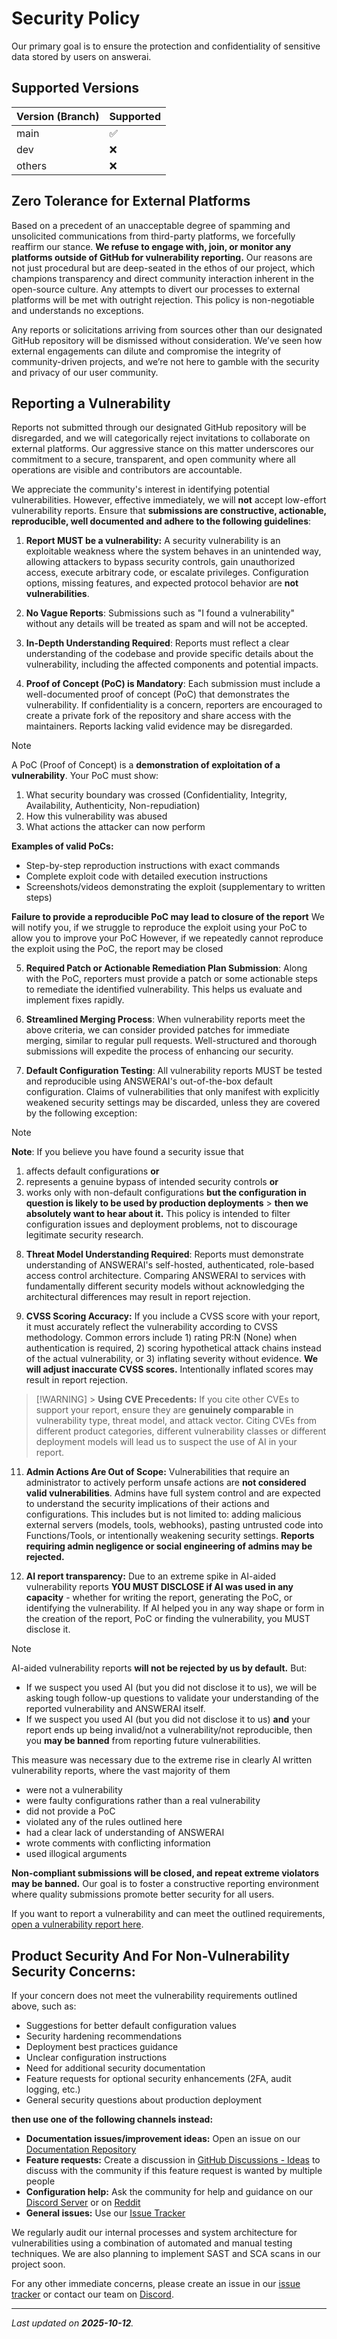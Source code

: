 # Security Policy

Our primary goal is to ensure the protection and confidentiality of sensitive data stored by users on answerai.

## Supported Versions

| Version (Branch) | Supported          |
| ---------------- | ------------------ |
| main             | :white_check_mark: |
| dev              | :x:                |
| others           | :x:                |

## Zero Tolerance for External Platforms

Based on a precedent of an unacceptable degree of spamming and unsolicited communications from third-party platforms, we forcefully reaffirm our stance. **We refuse to engage with, join, or monitor any platforms outside of GitHub for vulnerability reporting.** Our reasons are not just procedural but are deep-seated in the ethos of our project, which champions transparency and direct community interaction inherent in the open-source culture. Any attempts to divert our processes to external platforms will be met with outright rejection. This policy is non-negotiable and understands no exceptions.

Any reports or solicitations arriving from sources other than our designated GitHub repository will be dismissed without consideration. We’ve seen how external engagements can dilute and compromise the integrity of community-driven projects, and we’re not here to gamble with the security and privacy of our user community.

## Reporting a Vulnerability

Reports not submitted through our designated GitHub repository will be disregarded, and we will categorically reject invitations to collaborate on external platforms. Our aggressive stance on this matter underscores our commitment to a secure, transparent, and open community where all operations are visible and contributors are accountable.

We appreciate the community's interest in identifying potential vulnerabilities. However, effective immediately, we will **not** accept low-effort vulnerability reports. Ensure that **submissions are constructive, actionable, reproducible, well documented and adhere to the following guidelines**:

1. **Report MUST be a vulnerability:** A security vulnerability is an exploitable weakness where the system behaves in an unintended way, allowing attackers to bypass security controls, gain unauthorized access, execute arbitrary code, or escalate privileges. Configuration options, missing features, and expected protocol behavior are **not vulnerabilities**.

2. **No Vague Reports**: Submissions such as "I found a vulnerability" without any details will be treated as spam and will not be accepted.

3. **In-Depth Understanding Required**: Reports must reflect a clear understanding of the codebase and provide specific details about the vulnerability, including the affected components and potential impacts.

4. **Proof of Concept (PoC) is Mandatory**: Each submission must include a well-documented proof of concept (PoC) that demonstrates the vulnerability. If confidentiality is a concern, reporters are encouraged to create a private fork of the repository and share access with the maintainers. Reports lacking valid evidence may be disregarded.

> [!NOTE]
> A PoC (Proof of Concept) is a **demonstration of exploitation of a vulnerability**. Your PoC must show:
>
> 1. What security boundary was crossed (Confidentiality, Integrity, Availability, Authenticity, Non-repudiation)
> 2. How this vulnerability was abused
> 3. What actions the attacker can now perform
>
> **Examples of valid PoCs:**
>
> - Step-by-step reproduction instructions with exact commands
> - Complete exploit code with detailed execution instructions
> - Screenshots/videos demonstrating the exploit (supplementary to written steps)
>
> **Failure to provide a reproducible PoC may lead to closure of the report**
> We will notify you, if we struggle to reproduce the exploit using your PoC to allow you to improve your PoC
> However, if we repeatedly cannot reproduce the exploit using the PoC, the report may be closed

5. **Required Patch or Actionable Remediation Plan Submission**: Along with the PoC, reporters must provide a patch or some actionable steps to remediate the identified vulnerability. This helps us evaluate and implement fixes rapidly.

6. **Streamlined Merging Process**: When vulnerability reports meet the above criteria, we can consider provided patches for immediate merging, similar to regular pull requests. Well-structured and thorough submissions will expedite the process of enhancing our security.

7. **Default Configuration Testing**: All vulnerability reports MUST be tested and reproducible using ANSWERAI's out-of-the-box default configuration. Claims of vulnerabilities that only manifest with explicitly weakened security settings may be discarded, unless they are covered by the following exception:

> [!NOTE]  
> **Note**: If you believe you have found a security issue that
>
> 1. affects default configurations **or**
> 2. represents a genuine bypass of intended security controls **or**
> 3. works only with non-default configurations **but the configuration in question is likely to be used by production deployments** > **then we absolutely want to hear about it.** This policy is intended to filter configuration issues and deployment problems, not to discourage legitimate security research.

8. **Threat Model Understanding Required**: Reports must demonstrate understanding of ANSWERAI's self-hosted, authenticated, role-based access control architecture. Comparing ANSWERAI to services with fundamentally different security models without acknowledging the architectural differences may result in report rejection.

9. **CVSS Scoring Accuracy:** If you include a CVSS score with your report, it must accurately reflect the vulnerability according to CVSS methodology. Common errors include 1) rating PR:N (None) when authentication is required, 2) scoring hypothetical attack chains instead of the actual vulnerability, or 3) inflating severity without evidence. **We will adjust inaccurate CVSS scores.** Intentionally inflated scores may result in report rejection.

> [!WARNING] > **Using CVE Precedents:** If you cite other CVEs to support your report, ensure they are **genuinely comparable** in vulnerability type, threat model, and attack vector. Citing CVEs from different product categories, different vulnerability classes or different deployment models will lead us to suspect the use of AI in your report.

11. **Admin Actions Are Out of Scope:** Vulnerabilities that require an administrator to actively perform unsafe actions are **not considered valid vulnerabilities**. Admins have full system control and are expected to understand the security implications of their actions and configurations. This includes but is not limited to: adding malicious external servers (models, tools, webhooks), pasting untrusted code into Functions/Tools, or intentionally weakening security settings. **Reports requiring admin negligence or social engineering of admins may be rejected.**

12. **AI report transparency:** Due to an extreme spike in AI-aided vulnerability reports **YOU MUST DISCLOSE if AI was used in any capacity** - whether for writing the report, generating the PoC, or identifying the vulnerability. If AI helped you in any way shape or form in the creation of the report, PoC or finding the vulnerability, you MUST disclose it.

> [!NOTE]
> AI-aided vulnerability reports **will not be rejected by us by default.** But:
>
> - If we suspect you used AI (but you did not disclose it to us), we will be asking tough follow-up questions to validate your understanding of the reported vulnerability and ANSWERAI itself.
> - If we suspect you used AI (but you did not disclose it to us) **and** your report ends up being invalid/not a vulnerability/not reproducible, then you **may be banned** from reporting future vulnerabilities.
>
> This measure was necessary due to the extreme rise in clearly AI written vulnerability reports, where the vast majority of them
>
> - were not a vulnerability
> - were faulty configurations rather than a real vulnerability
> - did not provide a PoC
> - violated any of the rules outlined here
> - had a clear lack of understanding of ANSWERAI
> - wrote comments with conflicting information
> - used illogical arguments

**Non-compliant submissions will be closed, and repeat extreme violators may be banned.** Our goal is to foster a constructive reporting environment where quality submissions promote better security for all users.

If you want to report a vulnerability and can meet the outlined requirements, [open a vulnerability report here](https://github.com/answerai/answerai/security/advisories/new).

## Product Security And For Non-Vulnerability Security Concerns:

If your concern does not meet the vulnerability requirements outlined above, such as:

- Suggestions for better default configuration values
- Security hardening recommendations
- Deployment best practices guidance
- Unclear configuration instructions
- Need for additional security documentation
- Feature requests for optional security enhancements (2FA, audit logging, etc.)
- General security questions about production deployment

**then use one of the following channels instead:**

- **Documentation issues/improvement ideas:** Open an issue on our [Documentation Repository](https://github.com/answerai/docs)
- **Feature requests:** Create a discussion in [GitHub Discussions - Ideas](https://github.com/answerai/answerai/discussions/) to discuss with the community if this feature request is wanted by multiple people
- **Configuration help:** Ask the community for help and guidance on our [Discord Server](https://discord.gg/5rJgQTnV4s) or on [Reddit](https://www.reddit.com/r/ANSWERAI/)
- **General issues:** Use our [Issue Tracker](https://github.com/answerai/answerai/issues)

We regularly audit our internal processes and system architecture for vulnerabilities using a combination of automated and manual testing techniques. We are also planning to implement SAST and SCA scans in our project soon.

For any other immediate concerns, please create an issue in our [issue tracker](https://github.com/answerai/answerai/issues) or contact our team on [Discord](https://discord.gg/5rJgQTnV4s).

---

_Last updated on **2025-10-12**._

